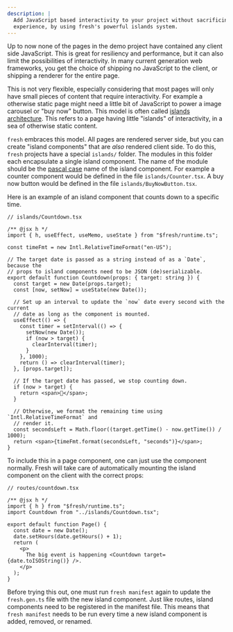 ```yaml
---
description: |
  Add JavaScript based interactivity to your project without sacrificing user
  experience, by using fresh's powerful islands system. 
---
```


Up to now none of the pages in the demo project have contained any client side
JavaScript. This is great for resiliency and performance, but it can also limit
the possibilities of interactivity. In many current generation web frameworks,
you get the choice of shipping no JavaScript to the client, or shipping a
renderer for the entire page.

This is not very flexible, especially considering that most pages will only have
small pieces of content that require interactivity. For example a otherwise
static page might need a little bit of JavaScript to power a image carousel or
"buy now" button. This model is often called
[islands architecture][islands-architecture]. This refers to a page having
little "islands" of interactivity, in a sea of otherwise static content.

`fresh` embraces this model. All pages are rendered server side, but you can
create "island components" that are _also_ rendered client side. To do this,
`fresh` projects have a special `islands/` folder. The modules in this folder
each encapsulate a single island component. The name of the module should be the
[pascal case][pascal-case] name of the island component. For example a counter
component would be defined in the file `islands/Counter.tsx`. A buy now button
would be defined in the file `islands/BuyNowButton.tsx`.

Here is an example of an island component that counts down to a specific time.

```tsx
// islands/Countdown.tsx

/** @jsx h */
import { h, useEffect, useMemo, useState } from "$fresh/runtime.ts";

const timeFmt = new Intl.RelativeTimeFormat("en-US");

// The target date is passed as a string instead of as a `Date`, because the
// props to island components need to be JSON (de)serializable.
export default function Countdown(props: { target: string }) {
  const target = new Date(props.target);
  const [now, setNow] = useState(new Date());

  // Set up an interval to update the `now` date every second with the current
  // date as long as the component is mounted.
  useEffect(() => {
    const timer = setInterval(() => {
      setNow(new Date());
      if (now > target) {
        clearInterval(timer);
      }
    }, 1000);
    return () => clearInterval(timer);
  }, [props.target]);

  // If the target date has passed, we stop counting down.
  if (now > target) {
    return <span>🎉</span>;
  }

  // Otherwise, we format the remaining time using `Intl.RelativeTimeFormat` and
  // render it.
  const secondsLeft = Math.floor((target.getTime() - now.getTime()) / 1000);
  return <span>{timeFmt.format(secondsLeft, "seconds")}</span>;
}
```

To include this in a page component, one can just use the component normally.
Fresh will take care of automatically mounting the island component on the
client with the correct props:

```tsx
// routes/countdown.tsx

/** @jsx h */
import { h } from "$fresh/runtime.ts";
import Countdown from "../islands/Countdown.tsx";

export default function Page() {
  const date = new Date();
  date.setHours(date.getHours() + 1);
  return (
    <p>
      The big event is happening <Countdown target={date.toISOString()} />.
    </p>
  );
}
```

Before trying this out, one must run `fresh manifest` again to update the
`fresh.gen.ts` file with the new island component. Just like routes, island
components need to be registered in the manifest file. This means that
`fresh manifest` needs to be run every time a new island component is added,
removed, or renamed.

[islands-architecture]: https://jasonformat.com/islands-architecture
[pascal-case]: https://en.wiktionary.org/wiki/Pascal_case
